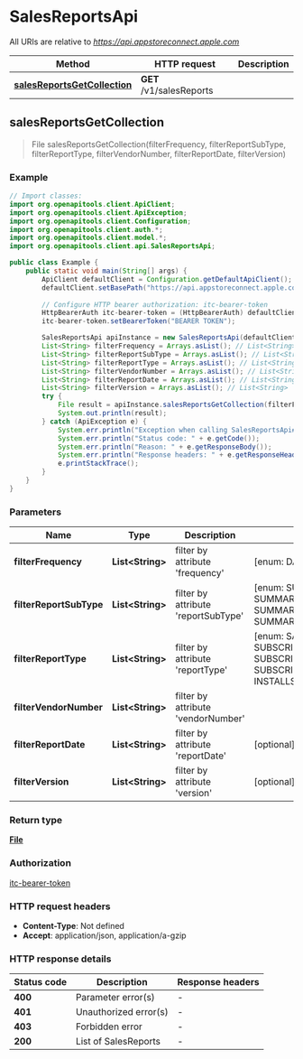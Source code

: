 # SalesReportsApi

All URIs are relative to *https://api.appstoreconnect.apple.com*

| Method | HTTP request | Description |
|------------- | ------------- | -------------|
| [**salesReportsGetCollection**](SalesReportsApi.md#salesReportsGetCollection) | **GET** /v1/salesReports |  |



## salesReportsGetCollection

> File salesReportsGetCollection(filterFrequency, filterReportSubType, filterReportType, filterVendorNumber, filterReportDate, filterVersion)



### Example

```java
// Import classes:
import org.openapitools.client.ApiClient;
import org.openapitools.client.ApiException;
import org.openapitools.client.Configuration;
import org.openapitools.client.auth.*;
import org.openapitools.client.model.*;
import org.openapitools.client.api.SalesReportsApi;

public class Example {
    public static void main(String[] args) {
        ApiClient defaultClient = Configuration.getDefaultApiClient();
        defaultClient.setBasePath("https://api.appstoreconnect.apple.com");
        
        // Configure HTTP bearer authorization: itc-bearer-token
        HttpBearerAuth itc-bearer-token = (HttpBearerAuth) defaultClient.getAuthentication("itc-bearer-token");
        itc-bearer-token.setBearerToken("BEARER TOKEN");

        SalesReportsApi apiInstance = new SalesReportsApi(defaultClient);
        List<String> filterFrequency = Arrays.asList(); // List<String> | filter by attribute 'frequency'
        List<String> filterReportSubType = Arrays.asList(); // List<String> | filter by attribute 'reportSubType'
        List<String> filterReportType = Arrays.asList(); // List<String> | filter by attribute 'reportType'
        List<String> filterVendorNumber = Arrays.asList(); // List<String> | filter by attribute 'vendorNumber'
        List<String> filterReportDate = Arrays.asList(); // List<String> | filter by attribute 'reportDate'
        List<String> filterVersion = Arrays.asList(); // List<String> | filter by attribute 'version'
        try {
            File result = apiInstance.salesReportsGetCollection(filterFrequency, filterReportSubType, filterReportType, filterVendorNumber, filterReportDate, filterVersion);
            System.out.println(result);
        } catch (ApiException e) {
            System.err.println("Exception when calling SalesReportsApi#salesReportsGetCollection");
            System.err.println("Status code: " + e.getCode());
            System.err.println("Reason: " + e.getResponseBody());
            System.err.println("Response headers: " + e.getResponseHeaders());
            e.printStackTrace();
        }
    }
}
```

### Parameters


| Name | Type | Description  | Notes |
|------------- | ------------- | ------------- | -------------|
| **filterFrequency** | **List&lt;String&gt;**| filter by attribute &#39;frequency&#39; | [enum: DAILY, WEEKLY, MONTHLY, YEARLY] |
| **filterReportSubType** | **List&lt;String&gt;**| filter by attribute &#39;reportSubType&#39; | [enum: SUMMARY, DETAILED, SUMMARY_INSTALL_TYPE, SUMMARY_TERRITORY, SUMMARY_CHANNEL] |
| **filterReportType** | **List&lt;String&gt;**| filter by attribute &#39;reportType&#39; | [enum: SALES, PRE_ORDER, NEWSSTAND, SUBSCRIPTION, SUBSCRIPTION_EVENT, SUBSCRIBER, SUBSCRIPTION_OFFER_CODE_REDEMPTION, INSTALLS, FIRST_ANNUAL] |
| **filterVendorNumber** | **List&lt;String&gt;**| filter by attribute &#39;vendorNumber&#39; | |
| **filterReportDate** | **List&lt;String&gt;**| filter by attribute &#39;reportDate&#39; | [optional] |
| **filterVersion** | **List&lt;String&gt;**| filter by attribute &#39;version&#39; | [optional] |

### Return type

[**File**](File.md)

### Authorization

[itc-bearer-token](../README.md#itc-bearer-token)

### HTTP request headers

- **Content-Type**: Not defined
- **Accept**: application/json, application/a-gzip

### HTTP response details
| Status code | Description | Response headers |
|-------------|-------------|------------------|
| **400** | Parameter error(s) |  -  |
| **401** | Unauthorized error(s) |  -  |
| **403** | Forbidden error |  -  |
| **200** | List of SalesReports |  -  |

